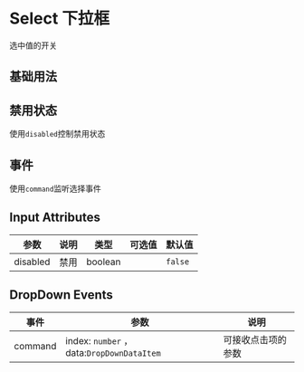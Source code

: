 # Select 下拉框

选中值的开关

## 基础用法

<preview path="../../components/form/select/select.vue"></preview>

## 禁用状态

使用`disabled`控制禁用状态

<preview path="../../components/form/select/select-disabled.vue"></preview>

## 事件

使用`command`监听选择事件

<preview path="../../components/form/select/select-command.vue"></preview>

## Input Attributes

| 参数     | 说明 | 类型    | 可选值 | 默认值  |
| -------- | ---- | ------- | ------ | ------- |
| disabled | 禁用 | boolean |        | `false` |

## DropDown Events

| 事件    | 参数                                      | 说明               |
| ------- | ----------------------------------------- | ------------------ |
| command | index: `number` ，data:`DropDownDataItem` | 可接收点击项的参数 |
